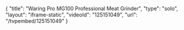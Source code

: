 {
    "title": "Waring Pro MG100 Professional Meat Grinder",
    "type": "solo",
    "layout": "iframe-static",
    "videoId": "125151049",
    "url": "\/tvpembed\/125151049"
}